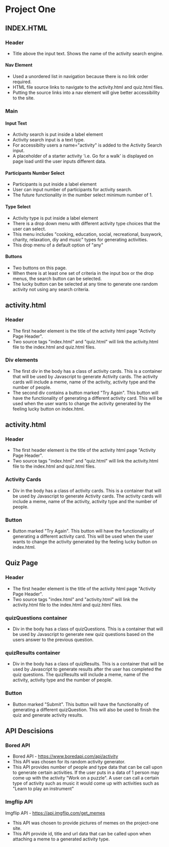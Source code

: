# Project One
## INDEX.HTML
### Header
- Title above the input text. Shows the name of the activity search engine. 
#### Nav Element
- Used a unordered list in navigation because there is no link order required.
- HTML file source links to navigate to the activity.html and quiz.html files.
- Putting the source links into a nav element will give better accessibility to the site. 
### Main
#### Input Text
- Activity search is put inside a label element
- Activity search input is a text type.
- For accessibilty users a name="activity" is added to the Activity Search input. 
- A placeholder of a starter activity 'i.e. Go for a walk' is displayed on page load until the user inputs different data. 
#### Participants Number Select
- Participants is put inside a label element
- User can input number of participants for activity search.
- The future functionality in the number select minimum number of 1. 

#### Type Select
- Activity type is put inside a label element
- There is a drop down menu with different activity type choices that the user can select. 
- This menu includes "cooking, education, social, recreational, busywork, charity, relaxation, diy and music" types for generating activities. 
- This drop menu of a default option of "any"

#### Buttons
- Two buttons on this page. 
- When there is at least one set of criteria in the input box or the drop menus, the search button can be selected. 
- The lucky button can be selected at any time to generate one random activity not using any search criteria. 

## activity.html
### Header
- The first header element is the title of the activity html page "Activity Page Header". 
- Two source tags "index.html" and "quiz.html" will link the activity.html file to the index.html and quiz.html files. 
### Div elements
- The first div in the body has a class of activity cards. This is a container that will be used by Javascript to generate Activity cards. The activity cards will include a meme, name of the activity, activity type and the number of people. 
- The second div contains a button marked "Try Again". This button will have the functionality of generating a different activity card. This will be used when the user wants to change the activity generated by the feeling lucky button on index.html.

## activity.html
### Header
- The first header element is the title of the activity html page "Activity Page Header". 
- Two source tags "index.html" and "quiz.html" will link the activity.html file to the index.html and quiz.html files. 
### Activity Cards
- Div in the body has a class of activity cards. This is a container that will be used by Javascript to generate Activity cards. The activity cards will include a meme, name of the activity, activity type and the number of people. 
### Button
- Button marked "Try Again". This button will have the functionality of generating a different activity card. This will be used when the user wants to change the activity generated by the feeling lucky button on index.html.

## Quiz Page
### Header
- The first header element is the title of the activity html page "Activity Page Header". 
- Two source tags "index.html" and "activity.html" will link the activity.html file to the index.html and quiz.html files. 
### quizQuestions container
- Div in the body has a class of quizQuestions. This is a container that will be used by Javascript to generate new quiz questions based on the users answer to the previous question.
### quizResults container
- Div in the body has a class of quizResults. This is a container that will be used by Javascript to generate results after the user has completed the quiz questions. The quizResults will include a meme, name of the activity, activity type and the number of people. 
### Button
- Button marked "Submit". This button will have the functionality of generating a different quizQuestion. This will also be used to finish the quiz and generate activity results. 

## API Descisions
### Bored API
- Bored API - https://www.boredapi.com/api/activity
- This API was chosen for its random activity generator. 
- This API provides number of people and type data that can be call upon to generate certain activities. If the user puts in a data of 1 person may come up with the activity "Work on a puzzle". A user can call a certain type of activity such as music it would come up with activities such as "Learn to play an instrument"

### Imgflip API
Imgflip API - https://api.imgflip.com/get_memes
- This API was chosen to provide pictures of memes on the project-one site. 
- This API provide id, title and url data that can be called upon when attaching a meme to a generated activity type. 


